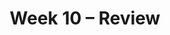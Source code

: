 ---
title: Week 10 – Review
weekNumber: 10
days:
    - date: 2024-12-2
      events: 
        - name: LEC 26
          type: lecture
          title: Residuals and Inference
          url:
          html:
          podcast:
          readings:
            - name: CIT 15.5-16.3
              url: https://inferentialthinking.com/chapters/15/5/Visual_Diagnostics.html
          keywords: residuals, residual plots, patterns, datasaurus dozen, prediction intervals
        - name: DISC 9
          type: disc
          title: Regression
          problems:
    - date: 2024-12-3
      events:
        - name: PROJ
          type: proj
          title: Final Project
          url: http://datahub.ucsd.edu/user-redirect/git-sync?repo=https://github.com/dsc-courses/dsc10-2024-fa&subPath=projects/final_project/FinalProject.ipynb
    - date: 2024-12-4
      events: 
        - name: LEC 27
          type: lecture
          title: Review
          url:
          html:
          podcast:
          readings:
    - date: 2024-12-5
      events:
        - name: LAB 7
          type: lab
          title: Regression
          url:
    - date: 2024-12-6
      events: 
        - name: LEC 28
          type: lecture
          title: Review, Conclusion
          url:
          html:
          podcast:
          readings:
    - date: 2024-12-7
      events: 
        - name: EXAM
          type: exam
          title: <b>Final Exam (11:30-2:30PM)</b>
        - name: SUR
          type: survey
          title: SETs and End-of-Quarter Survey (due 8AM)
          url:
---